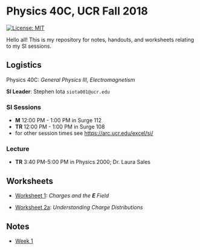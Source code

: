 # Physics 40C, UCR Fall 2018

[![License: MIT](https://img.shields.io/badge/License-MIT-yellow.svg)](https://opensource.org/licenses/MIT)

Hello all! This is my repository for notes, handouts, and worksheets relating to my SI sessions.


## Logistics

Physics 40C:
*General Physics III, Electromagnetism*

**SI Leader**:
Stephen Iota
` siota001@ucr.edu `


### SI Sessions

- **M** 12:00 PM - 1:00 PM in Surge 112
- **TR** 12:00 PM - 1:00 PM in Surge 108
- for other session times see https://arc.ucr.edu/excel/si/


### Lecture

- **TR** 3:40 PM-5:00 PM in Physics 2000; Dr. Laura Sales


## Worksheets

- [Worksheet 1](https://github.com/stepheniota/physics-40c-f18/blob/master/Worksheets/P40C_F18_Worksheet1.pdf): *Charges and the **E** Field*

- [Worksheet 2a](https://github.com/stepheniota/physics-40c-f18/blob/master/Worksheets/P40C_F18_Worksheet2a.pdf): *Understanding Charge Distributions*

## Notes

- [Week 1](https://github.com/stepheniota/physics-40c-f18/blob/master/Notes/Week1.pdf)
